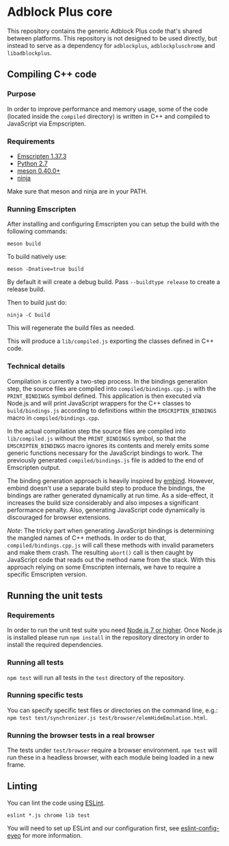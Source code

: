 Adblock Plus core
=================

This repository contains the generic Adblock Plus code that's shared between
platforms. This repository is not designed to be used directly, but instead to
serve as a dependency for `adblockplus`, `adblockpluschrome` and
`libadblockplus`.

Compiling C++ code
------------------

### Purpose

In order to improve performance and memory usage, some of the code (located
inside the `compiled` directory) is written in C++ and compiled to JavaScript
via Empscripten.

### Requirements

* [Emscripten 1.37.3](https://github.com/kripken/emscripten)
* [Python 2.7](https://www.python.org)
* [meson 0.40.0+](https://www.mesonbuild.com)
* [ninja](https://www.ninja-build.org)

Make sure that meson and ninja are in your PATH.

### Running Emscripten

After installing and configuring Emscripten you can setup the build
with the following commands:

    meson build

To build natively use:

    meson -Dnative=true build

By default it will create a debug build. Pass `--buildtype release` to
create a release build.

Then to build just do:

    ninja -C build

This will regenerate the build files as needed.

This will produce a `lib/compiled.js` exporting the classes defined in C++ code.

### Technical details

Compilation is currently a two-step process. In the bindings generation step,
the source files are compiled into `compiled/bindings.cpp.js` with the
`PRINT_BINDINGS` symbol defined. This application is then executed via Node.js
and will print JavaScript wrappers for the C++ classes to
`build/bindings.js` according to definitions within the `EMSCRIPTEN_BINDINGS`
macro in `compiled/bindings.cpp`.

In the actual compilation step the source files are compiled into
`lib/compiled.js` without the `PRINT_BINDINGS` symbol, so that the
`EMSCRIPTEN_BINDINGS` macro ignores its contents and merely emits some generic
functions necessary for the JavaScript bindings to work. The previously
generated `compiled/bindings.js` file is added to the end of Emscripten output.

The binding generation approach is heavily inspired by
[embind](http://kripken.github.io/emscripten-site/docs/porting/connecting_cpp_and_javascript/embind.html).
However, embind doesn't use a separate build step to produce the bindings, the
bindings are rather generated dynamically at run time. As a side-effect, it
increases the build size considerably and also imposes a significant performance
penalty. Also, generating JavaScript code dynamically is discouraged for browser
extensions.

*Note*: The tricky part when generating JavaScript bindings is determining the
mangled names of C++ methods. In order to do that, `compiled/bindings.cpp.js`
will call these methods with invalid parameters and make them crash. The
resulting `abort()` call is then caught by JavaScript code that reads out the
method name from the stack. With this approach relying on some Emscripten
internals, we have to require a specific Emscripten version.

Running the unit tests
----------------------

### Requirements

In order to run the unit test suite you need
[Node.js 7 or higher](https://nodejs.org/). Once Node.js is installed please run
`npm install` in the repository directory in order to install the required
dependencies.

### Running all tests

`npm test` will run all tests in the `test` directory of the repository.

### Running specific tests

You can specify specific test files or directories on the command line, e.g.:
`npm test test/synchronizer.js test/browser/elemHideEmulation.html`.

### Running the browser tests in a real browser

The tests under `test/browser` require a browser environment. `npm test` will
run these in a headless browser, with each module being loaded in a new frame.

Linting
-------

You can lint the code using [ESLint](http://eslint.org).

    eslint *.js chrome lib test

You will need to set up ESLint and our configuration first, see
[eslint-config-eyeo](https://hg.adblockplus.org/codingtools/file/tip/eslint-config-eyeo)
for more information.
